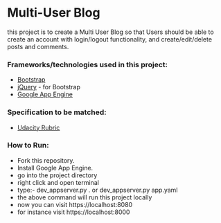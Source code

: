 # Multi-User Blog

this project is to create a Multi User Blog so that Users should be able to create an account with login/logout functionality, and create/edit/delete posts and comments.

### Frameworks/technologies used in this project:
- [Bootstrap](http://getbootstrap.com/)
- [jQuery](https://jquery.com/) - for Bootstrap
- [Google App Engine](https://cloud.google.com/appengine/docs)

### Specification to be matched:
- [Udacity Rubric](https://review.udacity.com/#!/rubrics/150/view)

### How to Run:
* Fork this repository.
* Install Google App Engine.
* go into the project directory
* right click and open terminal
* type:- dev_appserver.py . or dev_appserver.py app.yaml
* the above command will run this project locally
* now you can visit https://localhost:8080
* for instance visit https://localhost:8000

